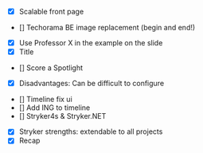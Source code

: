 - [x] Scalable front page
- [] Techorama BE image replacement (begin and end!)
- [x] Use Professor X in the example on the slide
- [x] Title
- [] Score a Spotlight 
- [x] Disadvantages: Can be difficult to configure
- [] Timeline fix ui
- [] Add ING to timeline
- [] Stryker4s & Stryker.NET
- [x] Stryker strengths: extendable to all projects
- [x] Recap